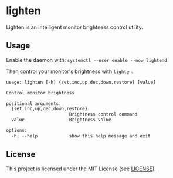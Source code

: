 # lighten

Lighten is an intelligent monitor brightness control utility.

## Usage

Enable the daemon with: `systemctl --user enable --now lightend`

Then control your monitor's brightness with `lighten`:

```txt
usage: lighten [-h] {set,inc,up,dec,down,restore} [value]

Control monitor brightness

positional arguments:
  {set,inc,up,dec,down,restore}
                        Brightness control command
  value                 Brightness value

options:
  -h, --help            show this help message and exit
```

## License

This project is licensed under the MIT License (see [LICENSE](LICENSE)).
